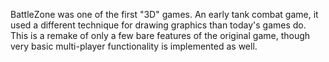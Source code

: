 BattleZone was one of the first "3D" games. An early tank combat game, it used a different technique for drawing graphics than today's games do.
This is a remake of only a few bare features of the original game, though very basic multi-player functionality is implemented as well.